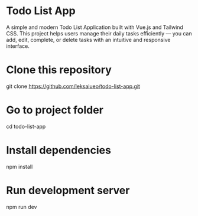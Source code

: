 # Todo List App

A simple and modern Todo List Application built with Vue.js and Tailwind CSS.
This project helps users manage their daily tasks efficiently — you can add, edit, complete, or delete tasks with an intuitive and responsive interface.

# Clone this repository
git clone https://github.com/leksaiueo/todo-list-app.git

# Go to project folder
cd todo-list-app

# Install dependencies
npm install

# Run development server
npm run dev
